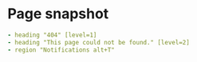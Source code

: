 # Page snapshot

```yaml
- heading "404" [level=1]
- heading "This page could not be found." [level=2]
- region "Notifications alt+T"
```